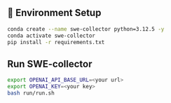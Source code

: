 ## 🚀 Environment Setup
```bash
conda create --name swe-collector python=3.12.5 -y
conda activate swe-collector
pip install -r requirements.txt
```

## Run SWE-collector

```bash
export OPENAI_API_BASE_URL=<your url>
export OPENAI_KEY=<your key>
bash run/run.sh
```